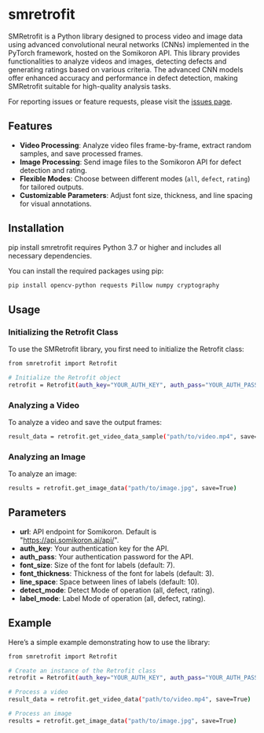 # smretrofit

SMRetrofit is a Python library designed to process video and image data using advanced convolutional neural networks (CNNs) implemented in the PyTorch framework, hosted on the Somikoron API. This library provides functionalities to analyze videos and images, detecting defects and generating ratings based on various criteria. The advanced CNN models offer enhanced accuracy and performance in defect detection, making SMRetrofit suitable for high-quality analysis tasks.

For reporting issues or feature requests, please visit the [issues page](https://github.com/somikoronAI-Source/smretrofit/issues/1).

## Features

- **Video Processing**: Analyze video files frame-by-frame, extract random samples, and save processed frames.
- **Image Processing**: Send image files to the Somikoron API for defect detection and rating.
- **Flexible Modes**: Choose between different modes (`all`, `defect`, `rating`) for tailored outputs.
- **Customizable Parameters**: Adjust font size, thickness, and line spacing for visual annotations.

## Installation
pip install smretrofit requires Python 3.7 or higher and includes all necessary dependencies.

You can install the required packages using pip:
```bash
pip install opencv-python requests Pillow numpy cryptography
```
## Usage

### Initializing the Retrofit Class

To use the SMRetrofit library, you first need to initialize the Retrofit class:
```bash
from smretrofit import Retrofit

# Initialize the Retrofit object
retrofit = Retrofit(auth_key="YOUR_AUTH_KEY", auth_pass="YOUR_AUTH_PASS")
```
### Analyzing a Video

To analyze a video and save the output frames:
```bash
result_data = retrofit.get_video_data_sample("path/to/video.mp4", save=True)
```
### Analyzing an Image

To analyze an image:
```bash
results = retrofit.get_image_data("path/to/image.jpg", save=True)
```
## Parameters

- **url**: API endpoint for Somikoron. Default is "https://api.somikoron.ai/api/".
- **auth_key**: Your authentication key for the API.
- **auth_pass**: Your authentication password for the API.
- **font_size**: Size of the font for labels (default: 7).
- **font_thickness**: Thickness of the font for labels (default: 3).
- **line_space**: Space between lines of labels (default: 10).
- **detect_mode**: Detect Mode of operation (all, defect, rating).
- **label_mode**: Label Mode of operation (all, defect, rating).

## Example

Here’s a simple example demonstrating how to use the library:
```bash
from smretrofit import Retrofit

# Create an instance of the Retrofit class
retrofit = Retrofit(auth_key="YOUR_AUTH_KEY", auth_pass="YOUR_AUTH_PASS")

# Process a video
result_data = retrofit.get_video_data("path/to/video.mp4", save=True)

# Process an image
results = retrofit.get_image_data("path/to/image.jpg", save=True)
```
